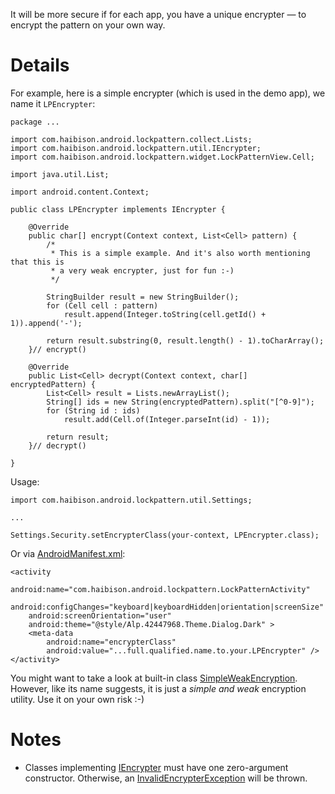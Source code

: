 It will be more secure if for each app, you have a unique encrypter — to encrypt the pattern on your own way.

# Details #

For example, here is a simple encrypter (which is used in the demo app), we name it `LPEncrypter`:
```
package ...

import com.haibison.android.lockpattern.collect.Lists;
import com.haibison.android.lockpattern.util.IEncrypter;
import com.haibison.android.lockpattern.widget.LockPatternView.Cell;

import java.util.List;

import android.content.Context;

public class LPEncrypter implements IEncrypter {

    @Override
    public char[] encrypt(Context context, List<Cell> pattern) {
        /*
         * This is a simple example. And it's also worth mentioning that this is
         * a very weak encrypter, just for fun :-)
         */

        StringBuilder result = new StringBuilder();
        for (Cell cell : pattern)
            result.append(Integer.toString(cell.getId() + 1)).append('-');

        return result.substring(0, result.length() - 1).toCharArray();
    }// encrypt()

    @Override
    public List<Cell> decrypt(Context context, char[] encryptedPattern) {
        List<Cell> result = Lists.newArrayList();
        String[] ids = new String(encryptedPattern).split("[^0-9]");
        for (String id : ids)
            result.add(Cell.of(Integer.parseInt(id) - 1));

        return result;
    }// decrypt()

}
```

Usage:
```
import com.haibison.android.lockpattern.util.Settings;

...

Settings.Security.setEncrypterClass(your-context, LPEncrypter.class);
```

Or via [AndroidManifest.xml](AndroidManifest.md):
```
<activity
    android:name="com.haibison.android.lockpattern.LockPatternActivity"
    android:configChanges="keyboard|keyboardHidden|orientation|screenSize"
    android:screenOrientation="user"
    android:theme="@style/Alp.42447968.Theme.Dialog.Dark" >
    <meta-data
        android:name="encrypterClass"
        android:value="...full.qualified.name.to.your.LPEncrypter" />
</activity>
```

You might want to take a look at built-in class [SimpleWeakEncryption](http://docs.android-lockpattern.googlecode.com/hg/com/haibison/android/lockpattern/util/SimpleWeakEncryption.html). However, like its name suggests, it is just a _simple and weak_ encryption utility. Use it on your own risk  :-)

# Notes #

  * Classes implementing [IEncrypter](http://docs.android-lockpattern.googlecode.com/hg/com/haibison/android/lockpattern/util/IEncrypter.html) must have one zero-argument constructor. Otherwise, an [InvalidEncrypterException](http://docs.android-lockpattern.googlecode.com/hg/com/haibison/android/lockpattern/util/InvalidEncrypterException.html) will be thrown.